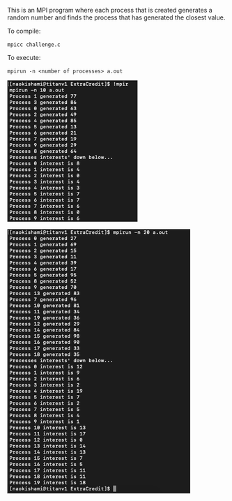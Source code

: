 This is an MPI program where each process that is created generates a random number and finds the process that has generated the closest value.

To compile:
```
mpicc challenge.c
```

To execute:
```
mpirun -n <number of processes> a.out
```

![screenshot 1](https://github.com/naokishami/Classwork/blob/622d93967bb6951f1027da1e2e1130a4d5ed0a80/highPerformanceComputing/ExtraCredit/screenshots/Screen%20Shot%202021-04-02%20at%204.21.28%20PM.png)

![screenshot 2](https://github.com/naokishami/Classwork/blob/ca24cf4d0cfbcaaa9646b4c1fe6135f05ea86134/highPerformanceComputing/ExtraCredit/screenshots/Screen%20Shot%202021-04-02%20at%204.23.09%20PM.png)
